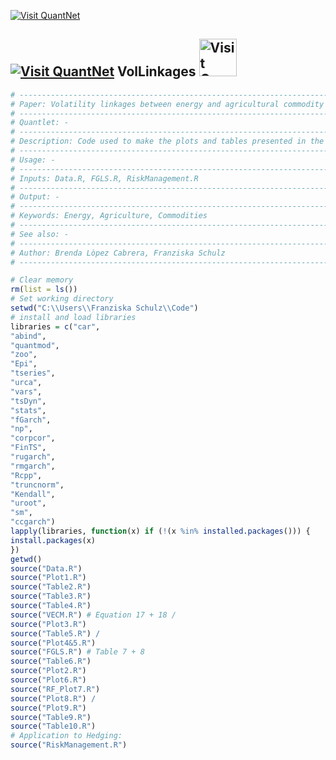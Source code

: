 [<img src="https://github.com/QuantLet/Styleguide-and-Validation-procedure/blob/master/pictures/banner.png" alt="Visit QuantNet">](http://quantlet.de/index.php?p=info)

## [<img src="https://github.com/QuantLet/Styleguide-and-Validation-procedure/blob/master/pictures/qloqo.png" alt="Visit QuantNet">](http://quantlet.de/) **VolLinkages** [<img src="https://github.com/QuantLet/Styleguide-and-Validation-procedure/blob/master/pictures/QN2.png" width="60" alt="Visit QuantNet 2.0">](http://quantlet.de/d3/ia)

```yaml
# ------------------------------------------------------------------------------
# Paper: Volatility linkages between energy and agricultural commodity prices
# ------------------------------------------------------------------------------
# Quantlet: -
# ------------------------------------------------------------------------------
# Description: Code used to make the plots and tables presented in the paper
# ------------------------------------------------------------------------------
# Usage: -
# ------------------------------------------------------------------------------
# Inputs: Data.R, FGLS.R, RiskManagement.R
# ------------------------------------------------------------------------------
# Output: -
# ------------------------------------------------------------------------------
# Keywords: Energy, Agriculture, Commodities
# ------------------------------------------------------------------------------
# See also: -
# ------------------------------------------------------------------------------
# Author: Brenda Lòpez Cabrera, Franziska Schulz
# ------------------------------------------------------------------------------
```

```R
# Clear memory
rm(list = ls())
# Set working directory
setwd("C:\\Users\\Franziska Schulz\\Code")
# install and load libraries
libraries = c("car",
"abind",
"quantmod",
"zoo",
"Epi",
"tseries",
"urca",
"vars",
"tsDyn",
"stats",
"fGarch",
"np",
"corpcor",
"FinTS",
"rugarch",
"rmgarch",
"Rcpp",
"truncnorm",
"Kendall",
"uroot",
"sm",
"ccgarch")
lapply(libraries, function(x) if (!(x %in% installed.packages())) {
install.packages(x)
})
getwd()
source("Data.R")
source("Plot1.R")
source("Table2.R")
source("Table3.R")
source("Table4.R")
source("VECM.R") # Equation 17 + 18 /
source("Plot3.R")
source("Table5.R") /
source("Plot4&5.R")
source("FGLS.R") # Table 7 + 8
source("Table6.R")
source("Plot2.R")
source("Plot6.R")
source("RF_Plot7.R")
source("Plot8.R") /
source("Plot9.R")
source("Table9.R")
source("Table10.R")
# Application to Hedging:
source("RiskManagement.R")
```

